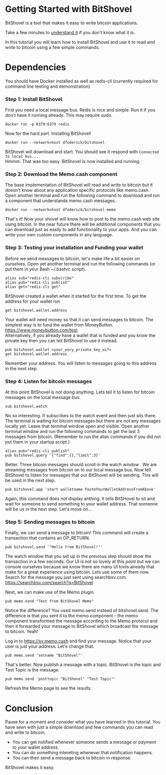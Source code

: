 # Getting Started with BitShovel
BitShovel is a tool that makes it easy to write bitcoin applications. 

Take a few minutes to [understand it](/README.md) if you don't know what it is.

In this tutorial you will learn how to install BitShovel and use it to read and write to bitcoin using a few simple commands.

# Dependencies
You should have Docker installed as well as redis-cli (currently required for command line testing and demonstration)

### Step 1: Install BitShovel
First you need a local message bus. Redis is nice and simple. Run it if you don't have it running already. This may require sudo.
```
docker run -p 6379:6379 redis
```
Now for the hard part. Installing BitShovel!
```
docker run --network=host dfoderick/bitshovel
```
BitShovel will download and start. You should see it respond with `Connected to local bus...`  
Hmmm. That was too easy. BitShovel is now installed and running. 
### Step 2: Download the Memo.cash component
The base implementation of BitShovel will read and write to bitcoin but it doesn't know about any application specific protocols like memo.cash. Open another terminal and run the following command to download and run a component that understands memo.cash messages.
```
docker run --network=host dfoderick/bitshovel-memo
```
That's it! Now your shovel will know how to post to the memo.cash web site using bitcoin. In the near future there will be additional components that you can download just as easily to add functionality to your apps. And you can write your own custom components in any language.
### Step 3: Testing your installation and Funding your wallet
Before we send messages to bitcoin, let's make life a bit easier on ourselves. Open yet another terminal and run the following commands (or put them in your Bash ~/.bashrc script).
```
alias sub="redis-cli subscribe"
alias pub="redis-cli publish"
alias get="redis-cli get"
```
BitShovel created a wallet when it started for the first time. To get the address for your wallet run
```
get bitshovel.wallet.address
```
Your wallet will need money so that it can send messages to bitcoin. The simplest way is to fund the wallet from MoneyButton. https://www.moneybutton.com/test  
Alternatively, if you already have a wallet that is funded and you know the private key then you can tell BitShovel to use it instead.
```
pub bitshovel.wallet <your_very_private_key_wif>
get bitshovel.wallet.address
```
Remember your address. You will listen to messages going to this address in the next step.
### Step 4: Listen for bitcoin messages
At this point BitShovel is not doing anything. Lets tell it to listen for bitcoin messages on the local message bus.
```
sub bitshovel.watch
```
No so interesting. It subscribes to the watch event and then just sits there. The terminal is waiting for bitcoin messages but there are not any messages locally yet. Leave that terminal window open and visible.
Open another terminal window and run the following commands to get the last 3 messages from bitcoin.
(Remember to run the alias commands if you did not put them in your startup script.)
```
alias pub="redis-cli publish"
pub bitshovel.query '{"find":{},"limit":3}'
```
Better. Three bitcoin messages should scroll in the watch window . We are streaming messages from bitcoin on to our local message bus. Now tell BitShovel to listen for messages that our BitShovel will be sending. This will be used in the next step.
```
pub bitshovel.app 'start walletname PasteYourWalletAddressFromAbove'
```
Again, this command does not display anthing. It tells BitSHovel to sit and wait for someone to send something to your wallet address. That someone will be us in the next step. Let's move on...
### Step 5: Sending messages to bitcoin
Finally, we can send a message to bitcoin! This command will create a transaction that contains an OP_RETURN.
```
pub bitshovel.send '"Hello from BitShovel!"'
```
The watch window that you set up in the previous step should show the transaction in a few seconds. Our UI is not so lovely at this point but we can console ourselves because we know there are many UI tools already that make for a great experience using bitcoin. Lets use some of them now. Search for the message you just sent using searchbsv.com.  
https://searchbsv.com/search?q=BitShovel

Next, we can make use of the Memo plugin.
```
pub memo.send "Test from BitShovel Memo"
```
Notice the difference? You used memo.send instead of bitshovel.send. The difference is that you sent it to the memo component - the memo component transformed the message according to the Memo protocol and then it forwarded your message to BitShovel which broadcast the message to bitcoin. Yeah!

Log in to https://sv.memo.cash and find your message. Notice that your user is just your address. Let's change that.
```
pub memo.send 'setname "BitShovel"'
```
That's better. Now publish a message with a topic. BitShovel is the topic and Test Topic is the message.
```
pub memo.send 'posttopic "BitShovel" "Test Topic"'
```
Refresh the Memo page to see the results.
# Conclusion
Pause for a moment and consider what you have learned in this tutorial. You have seen with just a simple download and few commands you can read and write to bitcoin.
* You can get notified whenever someone sends a message or payment to your wallet address.
* You can do something intereting whenever that notification happens. 
* You can then send a message back to bitcoin in response.

BitShovel makes it easy.
